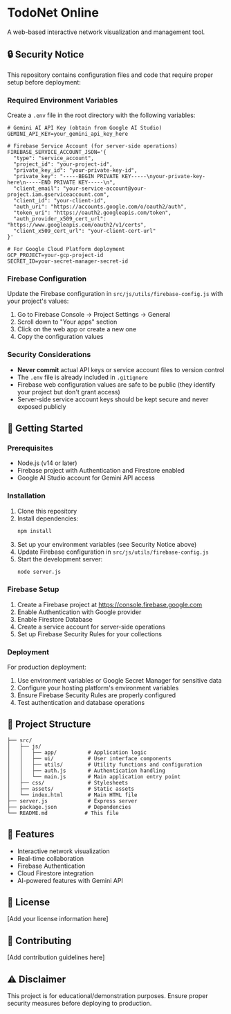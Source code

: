 # TodoNet Online

A web-based interactive network visualization and management tool.

## 🔒 Security Notice

This repository contains configuration files and code that require proper setup before deployment:

### Required Environment Variables

Create a `.env` file in the root directory with the following variables:

```env
# Gemini AI API Key (obtain from Google AI Studio)
GEMINI_API_KEY=your_gemini_api_key_here

# Firebase Service Account (for server-side operations)
FIREBASE_SERVICE_ACCOUNT_JSON='{
  "type": "service_account",
  "project_id": "your-project-id",
  "private_key_id": "your-private-key-id",
  "private_key": "-----BEGIN PRIVATE KEY-----\nyour-private-key-here\n-----END PRIVATE KEY-----\n",
  "client_email": "your-service-account@your-project.iam.gserviceaccount.com",
  "client_id": "your-client-id",
  "auth_uri": "https://accounts.google.com/o/oauth2/auth",
  "token_uri": "https://oauth2.googleapis.com/token",
  "auth_provider_x509_cert_url": "https://www.googleapis.com/oauth2/v1/certs",
  "client_x509_cert_url": "your-client-cert-url"
}'

# For Google Cloud Platform deployment
GCP_PROJECT=your-gcp-project-id
SECRET_ID=your-secret-manager-secret-id
```

### Firebase Configuration

Update the Firebase configuration in `src/js/utils/firebase-config.js` with your project's values:

1. Go to Firebase Console → Project Settings → General
2. Scroll down to "Your apps" section
3. Click on the web app or create a new one
4. Copy the configuration values

### Security Considerations

- **Never commit** actual API keys or service account files to version control
- The `.env` file is already included in `.gitignore`
- Firebase web configuration values are safe to be public (they identify your project but don't grant access)
- Server-side service account keys should be kept secure and never exposed publicly

## 🚀 Getting Started

### Prerequisites

- Node.js (v14 or later)
- Firebase project with Authentication and Firestore enabled
- Google AI Studio account for Gemini API access

### Installation

1. Clone this repository
2. Install dependencies:
   ```bash
   npm install
   ```
3. Set up your environment variables (see Security Notice above)
4. Update Firebase configuration in `src/js/utils/firebase-config.js`
5. Start the development server:
   ```bash
   node server.js
   ```

### Firebase Setup

1. Create a Firebase project at https://console.firebase.google.com
2. Enable Authentication with Google provider
3. Enable Firestore Database
4. Create a service account for server-side operations
5. Set up Firebase Security Rules for your collections

### Deployment

For production deployment:

1. Use environment variables or Google Secret Manager for sensitive data
2. Configure your hosting platform's environment variables
3. Ensure Firebase Security Rules are properly configured
4. Test authentication and database operations

## 📁 Project Structure

```
├── src/
│   ├── js/
│   │   ├── app/          # Application logic
│   │   ├── ui/           # User interface components
│   │   ├── utils/        # Utility functions and configuration
│   │   ├── auth.js       # Authentication handling
│   │   └── main.js       # Main application entry point
│   ├── css/              # Stylesheets
│   ├── assets/           # Static assets
│   └── index.html        # Main HTML file
├── server.js             # Express server
├── package.json          # Dependencies
└── README.md            # This file
```

## 🔧 Features

- Interactive network visualization
- Real-time collaboration
- Firebase Authentication
- Cloud Firestore integration
- AI-powered features with Gemini API

## 📝 License

[Add your license information here]

## 🤝 Contributing

[Add contribution guidelines here]

## ⚠️ Disclaimer

This project is for educational/demonstration purposes. Ensure proper security measures before deploying to production.
